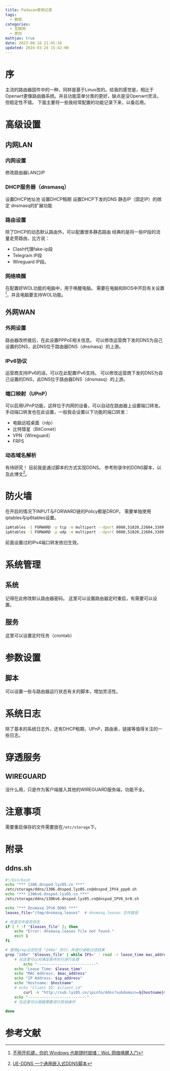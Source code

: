 ```yaml
---
title: Padavan使用记录
tags:
  - 教程
categories:
  - 互联网
  - 原创
mathjax: true
date: 2023-08-16 21:45:16
updated: 2024-03-24 15:42:00
---
```

# 序
主流的路由器固件中的一种，同样是基于Linux改的。给我的感觉是，相比于Openwrt更像路由器系统。并且功能菜单分类的更好，缺点是没Openwrt灵活，但稳定性不错。
下面主要将一些我经常配置的功能记录下来，以备后用。

# 高级设置
## 内网LAN
### 内网设置
修改路由器LAN口IP

### DHCP服务器（dnsmasq）
设置DHCP地址池
设置DHCP租期
设置DHCP下发的DNS
静态IP（固定IP）的绑定
dnsmasq的扩展功能

### 路由设置
除了DHCP的动态默认路由外，可以配置很多静态路由
经典的是将一些IP段的流量走旁路由，比方说：
 - Clash代理fake-ip段
 - Telegram IP段
 - Wireguard IP段。

### 网络唤醒
在配置好WOL功能的电脑中，用于唤醒电脑。
需要在电脑和BIOS中开启有关设置[^1]，并且电脑要支持WOL功能。

## 外网WAN
### 外网设置
路由器改桥接后，在此设置PPPoE相关信息。
可以修改运营商下发的DNS为自己设置的DNS，此DNS位于路由器DNS（dnsmasq）的上游。
### IPv6协议
运营商支持IPv6的话，可以在此配置IPv6支持。
可以修改运营商下发的DNS为自己设置的DNS，此DNS位于路由器DNS（dnsmasq）的上游。
### 端口映射（UPnP）
可以启用UPnP功能，这样位于内网的设备，可以自动在路由器上设置端口转发。
手动端口转发也在此设置，一般我会设置以下功能的端口转发：
 - 电脑远程桌面（rdp）
 - 比特彗星（BitComet）
 - VPN（Wireguard）
 - FRPS

### 动态域名解析
有待研究！
目前我是通过脚本的方式实现DDNS。
参考附录中的DDNS脚本，以及此博文[^2]。

# 防火墙
在开启的情况下INPUT与FORWARD链的Policy都是DROP。
需要单独使用iptables与ip6tables设置。
```bash 在防火墙规则启动后执行
ip6tables -I FORWARD -p tcp -m multiport --dport 8080,51820,22604,3389 -j ACCEPT
ip6tables -I FORWARD -p udp -m multiport --dport 8080,51820,22604,3389 -j ACCEPT
```
前面设置过的IPv4端口转发依旧生效。

# 系统管理
## 系统
记得在此修改默认路由器密码。
这里可以设置路由器定时重启，有需要可以设置。
## 服务
这里可以设置定时任务（crontab）

# 参数设置
## 脚本
可以设置一些与路由器运行状态有关的脚本，增加灵活性。

# 系统日志
除了基本的系统日志外，还有DHCP租期，UPnP，路由表，链接等值得关注的一些日志。

# 穿透服务
## WIREGUARD
没什么用，只是作为客户端接入其他的WIREGUARD服务端，功能不全。

# 注意事项
需要重启保存的文件需要放在`/etc/storage`下。

# 附录
## ddns.sh
```bash /etc/storage/ddns.sh
#!/bin/bash
echo "*** 1306.dnspod.lyz05.cn ***"
/etc/storage/ddns/1306.dnspod.lyz05.cn@dnspod_IPV4_ppp0.sh
echo "*** 1306v6.dnspod.lyz05.cn ***"
/etc/storage/ddns/1306v6.dnspod.lyz05.cn@dnspod_IPV6_br0.sh

echo "*** Dnsmasq IPv6 DDNS ***"
leases_file="/tmp/dnsmasq.leases"  # dnsmasq.leases 文件路径

# 检查文件是否存在
if [ ! -f "$leases_file" ]; then
    echo "Error: dnsmasq.leases file not found."
    exit 1
fi

# 使用grep过滤包含 "240e" 的行，并逐行读取过滤结果
grep "240e" "$leases_file" | while IFS=' ' read -r lease_time mac_address ip_address hostname client_id; do
    # 在这里可以对满足条件的行进行处理
        echo "--------------------------"
    echo "Lease Time: $lease_time"
    echo "MAC Address: $mac_address"
    echo "IP Address: $ip_address"
    echo "Hostname: $hostname"
    # echo "Client ID: $client_id"
        curl -k "http://sub.lyz05.cn/ipinfo/ddns?subdomain=${hostname}&ip=${ip_address}"
    echo "--------------------------"
    # 在这里可以根据需要进行其他操作

done
```

# 参考文献
[^1]: [不用开机键，你的 Windows 也能随时就绪：WoL 网络唤醒入门](https://sspai.com/post/67003)
[^2]: [UE-DDNS 一个通用嵌入式DDNS脚本](https://blog.03k.org/post/ue-ddns.html)